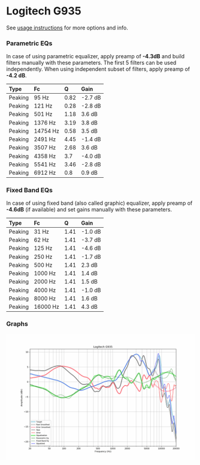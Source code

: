 # Logitech G935
See [usage instructions](https://github.com/jaakkopasanen/AutoEq#usage) for more options and info.

### Parametric EQs
In case of using parametric equalizer, apply preamp of **-4.3dB** and build filters manually
with these parameters. The first 5 filters can be used independently.
When using independent subset of filters, apply preamp of **-4.2 dB**.

| Type    | Fc       |    Q | Gain    |
|:--------|:---------|:-----|:--------|
| Peaking | 95 Hz    | 0.82 | -2.7 dB |
| Peaking | 121 Hz   | 0.28 | -2.8 dB |
| Peaking | 501 Hz   | 1.18 | 3.6 dB  |
| Peaking | 1376 Hz  | 3.19 | 3.8 dB  |
| Peaking | 14754 Hz | 0.58 | 3.5 dB  |
| Peaking | 2491 Hz  | 4.45 | -1.4 dB |
| Peaking | 3507 Hz  | 2.68 | 3.6 dB  |
| Peaking | 4358 Hz  | 3.7  | -4.0 dB |
| Peaking | 5541 Hz  | 3.46 | -2.8 dB |
| Peaking | 6912 Hz  | 0.8  | 0.9 dB  |

### Fixed Band EQs
In case of using fixed band (also called graphic) equalizer, apply preamp of **-4.6dB**
(if available) and set gains manually with these parameters.

| Type    | Fc       |    Q | Gain    |
|:--------|:---------|:-----|:--------|
| Peaking | 31 Hz    | 1.41 | -1.0 dB |
| Peaking | 62 Hz    | 1.41 | -3.7 dB |
| Peaking | 125 Hz   | 1.41 | -4.6 dB |
| Peaking | 250 Hz   | 1.41 | -1.7 dB |
| Peaking | 500 Hz   | 1.41 | 2.3 dB  |
| Peaking | 1000 Hz  | 1.41 | 1.4 dB  |
| Peaking | 2000 Hz  | 1.41 | 1.5 dB  |
| Peaking | 4000 Hz  | 1.41 | -1.0 dB |
| Peaking | 8000 Hz  | 1.41 | 1.6 dB  |
| Peaking | 16000 Hz | 1.41 | 4.3 dB  |

### Graphs
![](./Logitech%20G935.png)